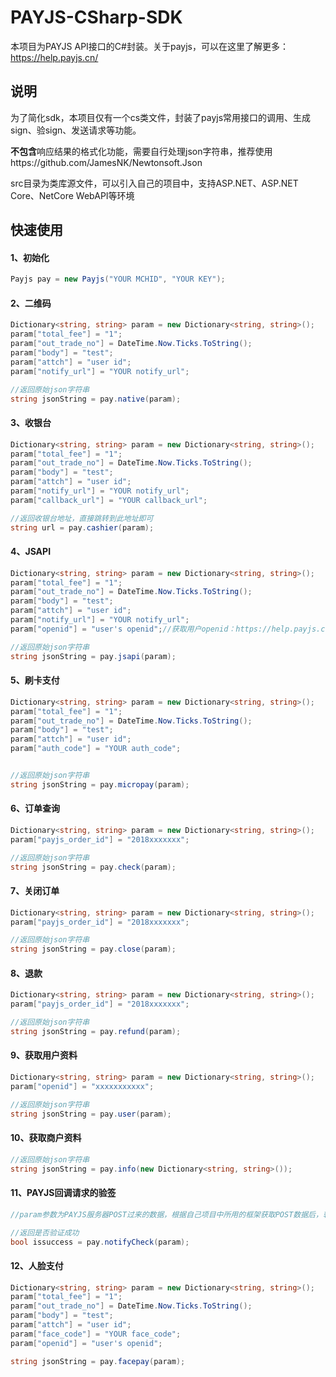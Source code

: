 # PAYJS-CSharp-SDK

本项目为PAYJS API接口的C#封装。关于payjs，可以在这里了解更多：https://help.payjs.cn/

## 说明

为了简化sdk，本项目仅有一个cs类文件，封装了payjs常用接口的调用、生成sign、验sign、发送请求等功能。

**不包含**响应结果的格式化功能，需要自行处理json字符串，推荐使用https://github.com/JamesNK/Newtonsoft.Json

src目录为类库源文件，可以引入自己的项目中，支持ASP.NET、ASP.NET Core、NetCore WebAPI等环境

## 快速使用

#### 1、初始化

```c#
Payjs pay = new Payjs("YOUR MCHID", "YOUR KEY");
```

#### 2、二维码

```c#
Dictionary<string, string> param = new Dictionary<string, string>();
param["total_fee"] = "1";
param["out_trade_no"] = DateTime.Now.Ticks.ToString();
param["body"] = "test";
param["attch"] = "user id";
param["notify_url"] = "YOUR notify_url";

//返回原始json字符串
string jsonString = pay.native(param);
```

#### 3、收银台

```c#
Dictionary<string, string> param = new Dictionary<string, string>();
param["total_fee"] = "1";
param["out_trade_no"] = DateTime.Now.Ticks.ToString();
param["body"] = "test";
param["attch"] = "user id";
param["notify_url"] = "YOUR notify_url";
param["callback_url"] = "YOUR callback_url";

//返回收银台地址，直接跳转到此地址即可
string url = pay.cashier(param);
```

#### 4、JSAPI

```c#
Dictionary<string, string> param = new Dictionary<string, string>();
param["total_fee"] = "1";
param["out_trade_no"] = DateTime.Now.Ticks.ToString();
param["body"] = "test";
param["attch"] = "user id";
param["notify_url"] = "YOUR notify_url";
param["openid"] = "user's openid";//获取用户openid：https://help.payjs.cn/api-lie-biao/huo-qu-openid.html

//返回原始json字符串
string jsonString = pay.jsapi(param);
```

#### 5、刷卡支付

```c#
Dictionary<string, string> param = new Dictionary<string, string>();
param["total_fee"] = "1";
param["out_trade_no"] = DateTime.Now.Ticks.ToString();
param["body"] = "test";
param["attch"] = "user id";
param["auth_code"] = "YOUR auth_code";


//返回原始json字符串
string jsonString = pay.micropay(param);
```

#### 6、订单查询

```c#
Dictionary<string, string> param = new Dictionary<string, string>();
param["payjs_order_id"] = "2018xxxxxxx";

//返回原始json字符串
string jsonString = pay.check(param);
```

#### 7、关闭订单

```c#
Dictionary<string, string> param = new Dictionary<string, string>();
param["payjs_order_id"] = "2018xxxxxxx";

//返回原始json字符串
string jsonString = pay.close(param);
```

#### 8、退款

```c#
Dictionary<string, string> param = new Dictionary<string, string>();
param["payjs_order_id"] = "2018xxxxxxx";

//返回原始json字符串
string jsonString = pay.refund(param);
```

#### 9、获取用户资料

```c#
Dictionary<string, string> param = new Dictionary<string, string>();
param["openid"] = "xxxxxxxxxxx";

//返回原始json字符串
string jsonString = pay.user(param);
```

#### 10、获取商户资料

```c#
//返回原始json字符串
string jsonString = pay.info(new Dictionary<string, string>());
```

#### 11、PAYJS回调请求的验签

```c#
//param参数为PAYJS服务器POST过来的数据，根据自己项目中所用的框架获取POST数据后，转为Dictionary<string,string>类型传入notifyCheck方法

//返回是否验证成功
bool issuccess = pay.notifyCheck(param);
```

#### 12、人脸支付

```c#
Dictionary<string, string> param = new Dictionary<string, string>();
param["total_fee"] = "1";
param["out_trade_no"] = DateTime.Now.Ticks.ToString();
param["body"] = "test";
param["attch"] = "user id";
param["face_code"] = "YOUR face_code";
param["openid"] = "user's openid";

string jsonString = pay.facepay(param);
```

